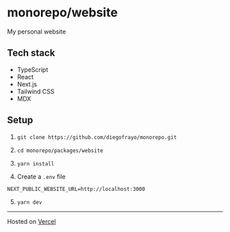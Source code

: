 # monorepo/website

My personal website

## Tech stack

- TypeScript
- React
- Next.js
- Tailwind CSS
- MDX

## Setup

1. `git clone https://github.com/diegofrayo/monorepo.git`

2. `cd monorepo/packages/website`

3. `yarn install`

4. Create a `.env` file
  ```
  NEXT_PUBLIC_WEBSITE_URL=http://localhost:3000
  ```

5. `yarn dev`

---

Hosted on [Vercel](https://vercel.com)
